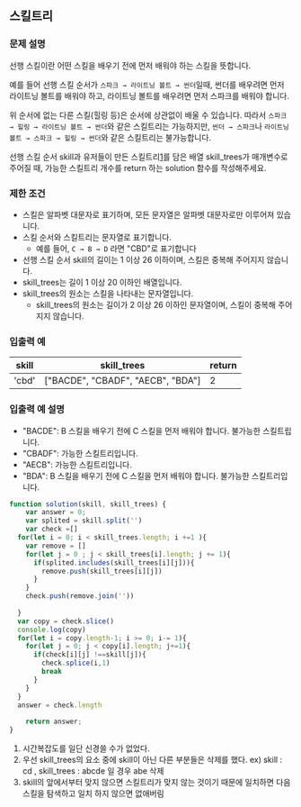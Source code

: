## 스킬트리

### **문제 설명**

선행 스킬이란 어떤 스킬을 배우기 전에 먼저 배워야 하는 스킬을 뜻합니다.

예를 들어 선행 스킬 순서가 `스파크 → 라이트닝 볼트 → 썬더`일때, 썬더를 배우려면 먼저 라이트닝 볼트를 배워야 하고, 라이트닝 볼트를 배우려면 먼저 스파크를 배워야 합니다.

위 순서에 없는 다른 스킬(힐링 등)은 순서에 상관없이 배울 수 있습니다. 따라서 `스파크 → 힐링 → 라이트닝 볼트 → 썬더`와 같은 스킬트리는 가능하지만, `썬더 → 스파크`나 `라이트닝 볼트 → 스파크 → 힐링 → 썬더`와 같은 스킬트리는 불가능합니다.

선행 스킬 순서 skill과 유저들이 만든 스킬트리[1](https://programmers.co.kr/learn/courses/30/lessons/49993#fn1)를 담은 배열 skill_trees가 매개변수로 주어질 때, 가능한 스킬트리 개수를 return 하는 solution 함수를 작성해주세요.

### 제한 조건

- 스킬은 알파벳 대문자로 표기하며, 모든 문자열은 알파벳 대문자로만 이루어져 있습니다.
- 스킬 순서와 스킬트리는 문자열로 표기합니다.
    - 예를 들어, `C → B → D` 라면 "CBD"로 표기합니다
- 선행 스킬 순서 skill의 길이는 1 이상 26 이하이며, 스킬은 중복해 주어지지 않습니다.
- skill_trees는 길이 1 이상 20 이하인 배열입니다.
- skill_trees의 원소는 스킬을 나타내는 문자열입니다.
    - skill_trees의 원소는 길이가 2 이상 26 이하인 문자열이며, 스킬이 중복해 주어지지 않습니다.

### 입출력 예
|skill|skill_trees|return|
|---|---|---|
|'cbd'|["BACDE", "CBADF", "AECB", "BDA"]|2|

### 입출력 예 설명

- "BACDE": B 스킬을 배우기 전에 C 스킬을 먼저 배워야 합니다. 불가능한 스킬트립니다.
- "CBADF": 가능한 스킬트리입니다.
- "AECB": 가능한 스킬트리입니다.
- "BDA": B 스킬을 배우기 전에 C 스킬을 먼저 배워야 합니다. 불가능한 스킬트리입니다.

```jsx
function solution(skill, skill_trees) {
    var answer = 0;
    var splited = skill.split('')
    var check =[]
  for(let i = 0; i < skill_trees.length; i +=1 ){
    var remove = []
    for(let j = 0 ; j < skill_trees[i].length; j += 1){
      if(splited.includes(skill_trees[i][j])){
        remove.push(skill_trees[i][j])
      }
    }
    check.push(remove.join(''))
    
  }
  var copy = check.slice()
  console.log(copy)
  for(let i = copy.length-1; i >= 0; i-= 1){
    for(let j = 0; j < copy[i].length; j+=1){
      if(check[i][j] !==skill[j]){
        check.splice(i,1)
        break
      }
    }
  }
  answer = check.length
  
    return answer;
}
```

1. 시간복잡도를 일단 신경쓸 수가 없었다.
2. 우선 skill_trees의 요소 중에 skill이 아닌 다른 부분들은 삭제를 했다. ex) skill : cd , skill_trees : abcde 일 경우 abe 삭제
3. skill의 앞에서부터 맞지 않으면 스킬트리가 맞지 않는 것이기 때문에 일치하면 다음 스킬을 탐색하고 일치 하지 않으면 없애버림
